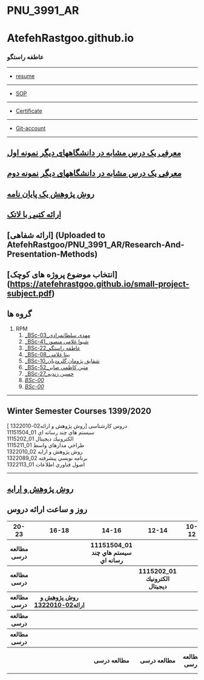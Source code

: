 # PNU_3991_AR
# AtefehRastgoo.github.io

###   عاطفه راستگو
 
---
- [resume](https://atefehrastgoo.github.io/)
---
- [SOP](https://atefehrastgoo.github.io/SOP)
---
- [Certificate](https://atefehrastgoo.github.io/Certificate.jpg)
---
- [Git-account](https://atefehrastgoo.github.io/patchwork.jpg)
---
[ معرفی یک درس مشابه در دانشگاههای دیگر نمونه اول](http://smbidoki.ir/crsdetail.php?crsid=41)
---
[ معرفی یک درس مشابه در دانشگاههای دیگر نمونه دوم](https://www.sku.ac.ir/Department/computer-engineering/Department-CourseCatalogDetail/62)
---
[روش پژوهش یک پایان نامه](https://atefehrastgoo.github.io/ThesisForMethodology.pdf)
---
[ارائه کتبی با لاتک](https://github.com/AtefehRastgoo/PNU_3991_AR/blob/main/Research-And-Presentation-Methods/Latex.rar)
---
[ارائه شفاهی] (Uploaded to AtefehRastgoo/PNU_3991_AR/Research-And-Presentation-Methods)
---

[انتخاب موضوع پروژه های کوچک] (https://atefehrastgoo.github.io/small-project-subject.pdf)
------------------


## گروه ها
    
1. RPM 
    1. [_BSc-03_مهدی سلطانمرادی](https://github.com/AliRazavi-edu/PNU_3991/tree/master/_BSc/ResearchAndPresentationMethods/1115133_01/03_%D9%85%D9%87%D8%AF%D9%8A%20%D8%B3%D9%84%D8%B7%D8%A7%D9%86%20%D9%85%D8%B1%D8%A7%D8%AF%D9%8A)   
    1. [_BSc-41_شیوا غلامی منصور](https://github.com/AliRazavi-edu/PNU_3991/tree/master/_BSc/ResearchAndPresentationMethods/1322010_02/41_%D8%B4%D9%8A%D9%88%D8%A7%20%D8%BA%D9%84%D8%A7%D9%85%D9%8A%20%D9%85%D9%86%D8%B5%D9%88%D8%B1) 
    1. [_BSc-22_عاطفه راستگو](https://github.com/AliRazavi-edu/PNU_3991/tree/master/_BSc/ResearchAndPresentationMethods/1322010_02/22_%D8%B9%D8%A7%D8%B7%D9%81%D9%87%20%D8%B1%D8%A7%D8%B3%D8%AA%DA%AF%D9%88)
    1. [_BSc-08_بیتا غلامی](https://github.com/AliRazavi-edu/PNU_3991/tree/master/_BSc/ResearchAndPresentationMethods/1115133_01/08_%D8%A8%D9%8A%20%D8%AA%D8%A7%20%D8%BA%D9%81%D8%A7%D8%B1%D9%8A)
    1. [_BSc-10_شقایق پژومان گلرودیان](https://github.com/AliRazavi-edu/PNU_3991/tree/master/_BSc/ResearchAndPresentationMethods/1322010_02/22_%D8%B9%D8%A7%D8%B7%D9%81%D9%87%20%D8%B1%D8%A7%D8%B3%D8%AA%DA%AF%D9%88)
    1. [_BSc-52_متين كاظمي صابر](https://github.com/AliRazavi-edu/PNU_3991/tree/master/_BSc/ResearchAndPresentationMethods/1322010_02/52_%D9%85%D8%AA%D9%8A%D9%86%20%D9%83%D8%A7%D8%B8%D9%85%D9%8A%20%D8%B5%D8%A7%D8%A8%D8%B1)
    1. [_BSc-27_حسین زندیه](https://github.com/AliRazavi-edu/PNU_3991/tree/master/_BSc/ResearchAndPresentationMethods/1322010_01/27_%D8%AD%D8%B3%D9%8A%D9%86%20%D8%B2%D9%86%D8%AF%D9%8A%D9%87)
    1. [_BSc-00_](https://github.com/AliRazavi-edu/PNU_3991/tree/master/_BSc/ResearchAndPresentationMethods/1322010_02/22_%D8%B9%D8%A7%D8%B7%D9%81%D9%87%20%D8%B1%D8%A7%D8%B3%D8%AA%DA%AF%D9%88)
    1. [_BSc-00_](https://github.com/AliRazavi-edu/PNU_3991/tree/master/_BSc/ResearchAndPresentationMethods/1322010_02/22_%D8%B9%D8%A7%D8%B7%D9%81%D9%87%20%D8%B1%D8%A7%D8%B3%D8%AA%DA%AF%D9%88)
 
 ---
 Winter Semester Courses 1399/2020
 ---
 دروس کارشناسی
[روش پژوهش و ارائه02-1322010 ]
<br>
11151504_01 سيستم هاي چند رسانه اي
<br>
1115202_01 الكترونيك ديجيتال
<br>
1115211_01 طراحي مدارهاي واسط
<br>
1322010_02 روش پژوهش و ارايه
<br>
1322089_02 برنامه نويسي پيشرفته
<br>
1322113_01 اصول فناوري اطلاعات
<br>

---
 [روش پژوهش و ارايه](https://github.com/AliRazavi-edu/PNU_3991/tree/master/_BSc/ResearchAndPresentationMethods#TOC)
 ---
 <a name="Course-Table"></a>
## روز و ساعت ارائه دروس
<div dir="ltr">
<table style="width:100%">
  <tr>
    <th >20-23</th>
    <th >16-18</th>
    <th >14-16</th>
    <th >12-14</th>
    <th>10-12</th>
    <th>8-10</th>
    <th>روز</th>
  </tr>
  <tr>
    <th>مطالعه درسی</th>
    <th ></th>
    <th >11151504_01 سيستم هاي چند رسانه اي</th>
    <th ></th>
    <th></th>
    <th></th>
    <th>شنبه</th>
  </tr>
   <tr>
    <th>مطالعه درسی</th>
    <th ></th>
    <th ></th>
    <th>1115202_01 الكترونيك ديجيتال</th>
    <th></th>
    <th ></th>
    <th>یک شنبه</th>
  </tr>
   <tr>
     <th>مطالعه درسی</th>
     <th ><a href="https://github.com/AliRazavi-edu/PNU_3991/tree/master/_BSc/ResearchAndPresentationMethods#TOC" >روش پژوهش و ارائه02-1322010</a> </th>
     <th ></th>
     <th></th>
     <th></th>
    <th ></th>   
    <th>دوشنبه</th>
  </tr>
   <tr>
    <th>مطالعه درسی</th>
    <th ></th>
    <th ></th>
    <th></th>
    <th></th>
    <th ></th>
    <th>سه شنبه</th>
  </tr>
   <tr>
    <th>مطالعه درسی</th>
    <th ></th>
    <th ></th>
    <th></th>
    <th></th>
     <th ></th>
    <th>چهارشنبه</th>
  </tr>
   <tr>
     <th ></th>
     <th ></th>
     <th>مطالعه درسی</th>
     <th>مطالعه درسی</th>
     <th>مطالعه درسی</th>
    <th>1322089_02 برنامه نويسي پيشرفته</th>
    <th>پنج شنبه</th>
  </tr>
</table>
</div>
